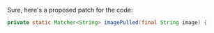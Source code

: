 Sure, here's a proposed patch for the code:
```java
private static Matcher<String> imagePulled(final String image) {
